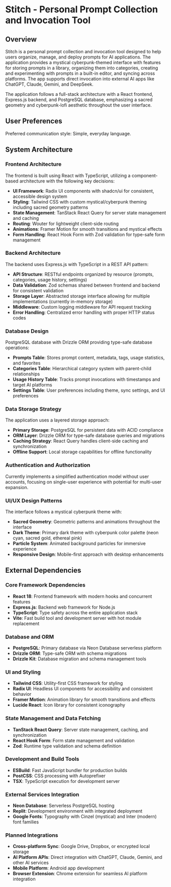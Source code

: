 # Stitch - Personal Prompt Collection and Invocation Tool

## Overview

Stitch is a personal prompt collection and invocation tool designed to help users organize, manage, and deploy prompts for AI applications. The application provides a mystical cyberpunk-themed interface with features for storing prompts in a library, organizing them into categories, creating and experimenting with prompts in a built-in editor, and syncing across platforms. The app supports direct invocation into external AI apps like ChatGPT, Claude, Gemini, and DeepSeek.

The application follows a full-stack architecture with a React frontend, Express.js backend, and PostgreSQL database, emphasizing a sacred geometry and cyberpunk-lofi aesthetic throughout the user interface.

## User Preferences

Preferred communication style: Simple, everyday language.

## System Architecture

### Frontend Architecture
The frontend is built using React with TypeScript, utilizing a component-based architecture with the following key decisions:
- **UI Framework**: Radix UI components with shadcn/ui for consistent, accessible design system
- **Styling**: Tailwind CSS with custom mystical/cyberpunk theming including sacred geometry patterns
- **State Management**: TanStack React Query for server state management and caching
- **Routing**: Wouter for lightweight client-side routing
- **Animations**: Framer Motion for smooth transitions and mystical effects
- **Form Handling**: React Hook Form with Zod validation for type-safe form management

### Backend Architecture
The backend uses Express.js with TypeScript in a REST API pattern:
- **API Structure**: RESTful endpoints organized by resource (prompts, categories, usage history, settings)
- **Data Validation**: Zod schemas shared between frontend and backend for consistent validation
- **Storage Layer**: Abstracted storage interface allowing for multiple implementations (currently in-memory storage)
- **Middleware**: Custom logging middleware for API request tracking
- **Error Handling**: Centralized error handling with proper HTTP status codes

### Database Design
PostgreSQL database with Drizzle ORM providing type-safe database operations:
- **Prompts Table**: Stores prompt content, metadata, tags, usage statistics, and favorites
- **Categories Table**: Hierarchical category system with parent-child relationships
- **Usage History Table**: Tracks prompt invocations with timestamps and target AI platforms
- **Settings Table**: User preferences including theme, sync settings, and UI preferences

### Data Storage Strategy
The application uses a layered storage approach:
- **Primary Storage**: PostgreSQL for persistent data with ACID compliance
- **ORM Layer**: Drizzle ORM for type-safe database queries and migrations
- **Caching Strategy**: React Query handles client-side caching and synchronization
- **Offline Support**: Local storage capabilities for offline functionality

### Authentication and Authorization
Currently implements a simplified authentication model without user accounts, focusing on single-user experience with potential for multi-user expansion.

### UI/UX Design Patterns
The interface follows a mystical cyberpunk theme with:
- **Sacred Geometry**: Geometric patterns and animations throughout the interface
- **Dark Theme**: Primary dark theme with cyberpunk color palette (neon cyan, sacred gold, ethereal pink)
- **Particle System**: Animated background particles for immersive experience
- **Responsive Design**: Mobile-first approach with desktop enhancements

## External Dependencies

### Core Framework Dependencies
- **React 18**: Frontend framework with modern hooks and concurrent features
- **Express.js**: Backend web framework for Node.js
- **TypeScript**: Type safety across the entire application stack
- **Vite**: Fast build tool and development server with hot module replacement

### Database and ORM
- **PostgreSQL**: Primary database via Neon Database serverless platform
- **Drizzle ORM**: Type-safe ORM with schema migrations
- **Drizzle Kit**: Database migration and schema management tools

### UI and Styling
- **Tailwind CSS**: Utility-first CSS framework for styling
- **Radix UI**: Headless UI components for accessibility and consistent behavior
- **Framer Motion**: Animation library for smooth transitions and effects
- **Lucide React**: Icon library for consistent iconography

### State Management and Data Fetching
- **TanStack React Query**: Server state management, caching, and synchronization
- **React Hook Form**: Form state management and validation
- **Zod**: Runtime type validation and schema definition

### Development and Build Tools
- **ESBuild**: Fast JavaScript bundler for production builds
- **PostCSS**: CSS processing with Autoprefixer
- **TSX**: TypeScript execution for development server

### External Services Integration
- **Neon Database**: Serverless PostgreSQL hosting
- **Replit**: Development environment with integrated deployment
- **Google Fonts**: Typography with Cinzel (mystical) and Inter (modern) font families

### Planned Integrations
- **Cross-platform Sync**: Google Drive, Dropbox, or encrypted local storage
- **AI Platform APIs**: Direct integration with ChatGPT, Claude, Gemini, and other AI services
- **Mobile Platform**: Android app development
- **Browser Extension**: Chrome extension for seamless AI platform integration